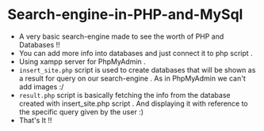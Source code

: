 # Search-engine-in-PHP-and-MySql
* A very basic search-engine made to see the worth of PHP and Databases !!
* You can add more info into databases and just connect it to php script .
* Using xampp server for PhpMyAdmin .
* ```insert_site.php``` script is used to create databases that will be shown as a result for query on our search-engine . As in 
PhpMyAdmin we can't add images :/ 
* ```result.php``` script is basically fetching the info from the database created with insert_site.php script . And displaying it 
with reference to the specific query given by the user :)
* That's It !!
